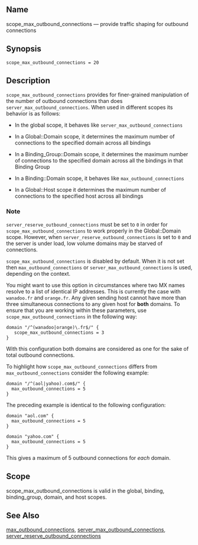 <a name="conf.ref.scope_max_outbound_connections"></a>
## Name

scope_max_outbound_connections — provide traffic shaping for outbound connections

## Synopsis

`scope_max_outbound_connections = 20`

<a name="idp26403600"></a>
## Description

`scope_max_outbound_connections` provides for finer-grained manipulation of the number of outbound connections than does `server_max_outbound_connections`. When used in different scopes its behavior is as follows:

*   In the global scope, it behaves like `server_max_outbound_connections`

*   In a Global::Domain scope, it determines the maximum number of connections to the specified domain across all bindings

*   In a Binding_Group::Domain scope, it determines the maximum number of connections to the specified domain across all the bindings in that Binding Group

*   In a Binding::Domain scope, it behaves like `max_outbound_connections`

*   In a Global::Host scope it determines the maximum number of connections to the specified host across all bindings

### Note

`server_reserve_outbound_connections` must be set to `0` in order for `scope_max_outbound_connections` to work properly in the Global::Domain scope. However, when `server_reserve_outbound_connections` is set to `0` and the server is under load, low volume domains may be starved of connections.

`scope_max_outbound_connections` is disabled by default. When it is not set then `max_outbound_connections` or `server_max_outbound_connections` is used, depending on the context.

You might want to use this option in circumstances where two MX names resolve to a list of identical IP addresses. This is currently the case with `wanadoo.fr` and `orange.fr`. Any given sending host cannot have more than three simultaneous connections to any given host for **both** domains. To ensure that you are working within these parameters, use `scope_max_outbound_connections` in the following way:

```
domain "/^(wanadoo|orange)\.fr$/" {
   scope_max_outbound_connections = 3
}
```

With this configuration both domains are considered as one for the sake of total outbound connections.

To highlight how `scope_max_outbound_connections` differs from `max_outbound_connections` consider the following example:

```
domain "/^(aol|yahoo).com$/" {
  max_outbound_connections = 5
}
```

The preceding example is identical to the following configuration:

```
domain "aol.com" {
  max_outbound_connections = 5
}

domain "yahoo.com" {
  max_outbound_connections = 5
}
```

This gives a maximum of 5 outbound connections for *each* domain.

<a name="idp26426272"></a>
## Scope

scope_max_outbound_connections is valid in the global, binding, binding_group, domain, and host scopes.

<a name="idp26428176"></a>
## See Also

[max_outbound_connections](conf.ref.max_outbound_connections.php "max_outbound_connections"), [server_max_outbound_connections](conf.ref.server_max_outbound_connections.php "server_max_outbound_connections"), [server_reserve_outbound_connections](conf.ref.server_reserve_outbound_connections.php "server_reserve_outbound_connections")
